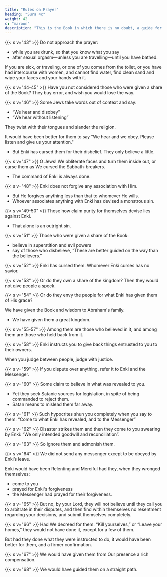 ```yaml
---
title: "Rules on Prayer"
heading: "Sura 4c"
weight: 42
c: "maroon"
description: "This is the Book in which there is no doubt, a guide for the righteous."
---
```




{{< s v="43" >}} Do not approach the prayer:
- while you are drunk, so that you know what you say
- after sexual orgasm—unless you are travelling—until you have bathed. 

If you are sick, or traveling, or one of you comes from the toilet, or you have had intercourse with women, and cannot find water, find clean sand and wipe your faces and your hands with it.


{{< s v="44-45" >}} Have you not considered those who were given a share of the Book? They buy error, and wish you would lose the way.

<!-- {{< s v="45" >}} But Enki knows your enemies best. Enki is sufficient as a Protector, and Enki is suffi-
cient as a Supporter. -->

{{< s v="46" >}} Some Jews take words out of context and say:
- “We hear and disobey”
- “We hear without listening”

They twist with their tongues and slander the religion. 

It would have been better for them to say "We hear and we obey. Please listen and give us your attention."
- But Enki has cursed them for their disbelief. They only believe a little.


{{< s v="47" >}} O Jews<!-- you who were given the Book -->! <!-- Believe in what We sent down before --> We obliterate faces and turn them inside out, or curse them as We cursed the Sabbath-breakers. 
- The command of Enki is always done.
<!-- It confirms what you have -->

{{< s v="48" >}} Enki does not forgive any association with Him. 
- But He forgives anything less than that to whomever He wills. 
- Whoever associates anything with Enki has devised a monstrous sin.

{{< s v="49-50" >}} Those how claim purity for themselves devise lies against Enki. 
- That alone is an outright sin.
<!-- - Rather, Enki purifies whom He wills, and they will not be wronged a whit. -->


{{< s v="51" >}} Those who were given a share of the Book:
- believe in superstition and evil powers
- say of those who disbelieve, “These are better guided on the way than the believers.”

{{< s v="52" >}} Enki has cursed them. Whomever Enki curses has no savior.

{{< s v="53" >}} Or do they own a share of the kingdom? Then they would not give people a speck.

{{< s v="54" >}} Or do they envy the people for what Enki has given them of His grace? 

We have given the Book and wisdom to Abraham's family.
- We have given them a great kingdom.

{{< s v="55-57" >}} Among them are those who believed in it, and among them are those who held back from it.

<!-- {{< s v="56" >}} We will scorch those who reject Our revelations. 
- Every time their skins are cooked, We will replace them with other skins, so they will experience the suffering. -->

<!-- {{< s v="57" >}} Those who believe and do good deeds We will admit into Gardens beneath which rivers flow, abiding therein forever. 
- They will have purified spouses therein -->
<!-- and We will admit them into a shady shade. -->



{{< s v="58" >}} Enki instructs you to give back things entrusted to you to their owners. 

When you judge between people, judge with justice. <!-- Al-lah’s instructions to you are excellent.  -->

{{< s v="59" >}} <!-- Obey Enki and obey the Messenger and those in authority among you. --> If you dispute over anything, refer it to Enki and the Messenger<!-- if you believe in Enki and the Last Day -->. 

<!-- That is best, and a most excellent determination. -->

{{< s v="60" >}} Some claim to believe in what was revealed to you<!-- , and in what was revealed before you -->. 
- Yet they seek Satanic sources for legislation, in spite of being commanded to reject them. 
- Satan means to mislead them far away.

{{< s v="61" >}} Such hypocrites shun you completely when you say to them: “Come to what Enki has revealed, and to the Messenger”

{{< s v="62" >}} Disaster strikes them <!-- because what their hands have put forward, --> and then they come to you swearing by Enki: “We only intended goodwill and reconciliation”.

{{< s v="63" >}} <!-- They are those whom Enki knows what is in their hearts. --> So ignore them and admonish them. <!-- , and say to them concerning themselves penetrating words. -->

{{< s v="64" >}} We did not send any messenger except to be obeyed by Enki’s leave. 

Enki would have been Relenting and Merciful had they, when they wronged themselves:
- come to you
- prayed for Enki's forgiveness
- the Messenger had prayed for their forgiveness.

{{< s v="65" >}} But no, by your Lord, they will not believe until they call you to arbitrate in their disputes, and then find within themselves no resentment regarding your decisions, and submit themselves completely.

{{< s v="66" >}} Had We decreed for them: “Kill yourselves,” or “Leave your homes,” they would not have done it, except for a few of them. 

But had they done what they were instructed to do, it would have been better for them, and a firmer confirmation.

{{< s v="67" >}} We would have given them from Our presence a rich compensation.

{{< s v="68" >}} We would have guided them on a straight path.
